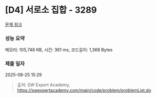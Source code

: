 # [D4] 서로소 집합 - 3289 

[문제 링크](https://swexpertacademy.com/main/code/problem/problemDetail.do?contestProbId=AWBJKA6qr2oDFAWr) 

### 성능 요약

메모리: 105,748 KB, 시간: 361 ms, 코드길이: 1,368 Bytes

### 제출 일자

2025-08-25 15:29



> 출처: SW Expert Academy, https://swexpertacademy.com/main/code/problem/problemList.do